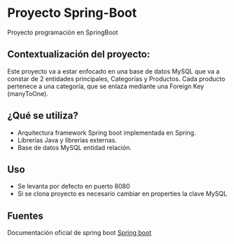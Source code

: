 # Proyecto Spring-Boot
Proyecto programación en SpringBoot 

## Contextualización del proyecto:
Este proyecto va a estar enfocado en una base de datos MySQL que va a constar de 2 entidades principales, Categorías y Productos.
Cada producto pertenece a una categoría, que se enlaza mediante una Foreign Key (manyToOne).

## ¿Qué se utiliza?
* Arquitectura framework Spring boot implementada en Spring.
* Librerías Java y librerías externas.
* Base de datos MySQL entidad relación.

## Uso
* Se levanta por defecto en puerto 8080
* Si se clona proyecto es necesario cambiar en properties la clave MySQL

## Fuentes
Documentación oficial de spring boot [Spring boot](https://spring.io/projects/spring-boot) 
